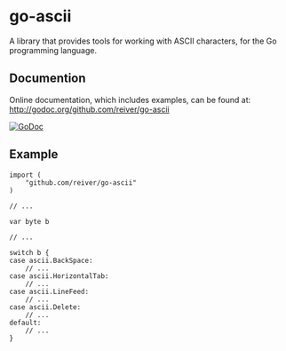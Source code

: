 # go-ascii

A library that provides tools for working with ASCII characters, for the Go programming language.


## Documention

Online documentation, which includes examples, can be found at: http://godoc.org/github.com/reiver/go-ascii

[![GoDoc](https://godoc.org/github.com/reiver/go-ascii?status.svg)](https://godoc.org/github.com/reiver/go-ascii)


## Example
```
import (
	"github.com/reiver/go-ascii"
)

// ...

var byte b

// ...

switch b {
case ascii.BackSpace:
	// ...
case ascii.HorizontalTab:
	// ...
case ascii.LineFeed:
	// ...
case ascii.Delete:
	// ...
default:
	// ...
}
```

